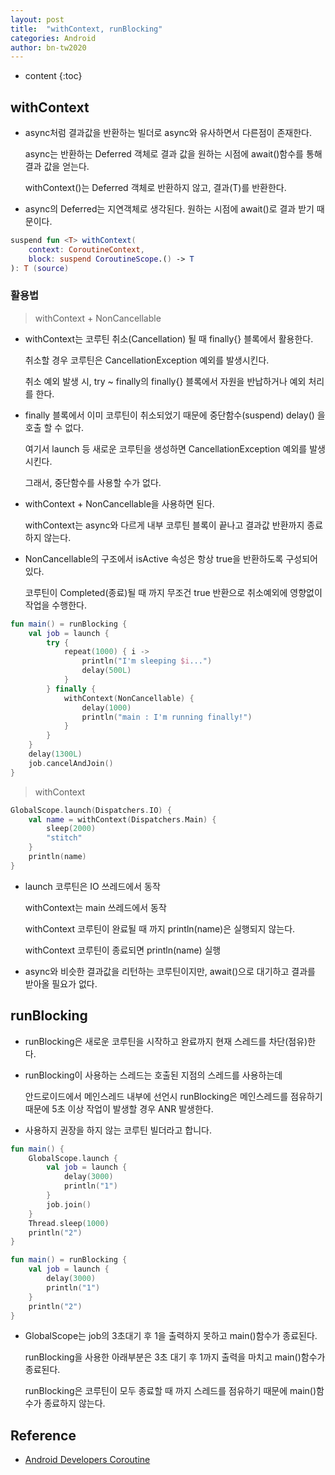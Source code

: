 ```yaml
---
layout: post 
title:  "withContext, runBlocking"
categories: Android 
author: bn-tw2020
---
```

* content {:toc}

## withContext

- async처럼 결과값을 반환하는 빌더로 async와 유사하면서 다른점이 존재한다.

  async는 반환하는 Deferred<T> 객체로 결과 값을 원하는 시점에 await()함수를 통해 결과 값을 얻는다.

  withContext()는 Deferred<T> 객체로 반환하지 않고, 결과(T)를 반환한다.

- async의 Deferred<T>는 지연객체로 생각된다. 원하는 시점에 await()로 결과 받기 때문이다.

```kotlin
suspend fun <T> withContext(
    context: CoroutineContext,
    block: suspend CoroutineScope.() -> T
): T (source)
```





### 활용법

> withContext + NonCancellable

- withContext는 코루틴 취소(Cancellation) 될 때 finally{} 블록에서 활용한다.

  취소할 경우 코루틴은 CancellationException 예외를 발생시킨다.

  취소 예외 발생 시, try ~ finally의 finally{} 블록에서 자원을 반납하거나 예외 처리를 한다.

- finally 블록에서 이미 코루틴이 취소되었기 때문에 중단함수(suspend) delay() 을 호출 할 수 없다.

  여기서 launch 등 새로운 코루틴을 생성하면 CancellationException 예외를 발생시킨다.

  그래서, 중단함수를 사용할 수가 없다.

- withContext + NonCancellable을 사용하면 된다.

  withContext는 async와 다르게 내부 코루틴 블록이 끝나고 결과값 반환까지 종료하지 않는다.

- NonCancellable의 구조에서 isActive 속성은 항상 true을 반환하도록 구성되어 있다.

  코루틴이 Completed(종료)될 때 까지 무조건 true 반환으로 취소예외에 영향없이 작업을 수행한다.

```kotlin
fun main() = runBlocking {
    val job = launch {
        try {
            repeat(1000) { i ->
                println("I'm sleeping $i...")
                delay(500L)
            }
        } finally {
            withContext(NonCancellable) {
                delay(1000)
                println("main : I'm running finally!")
            }
        }
    }
    delay(1300L)
    job.cancelAndJoin()
}
```

> withContext

```kotlin
GlobalScope.launch(Dispatchers.IO) {
    val name = withContext(Dispatchers.Main) {
        sleep(2000)
        "stitch"
    }
    println(name)
}
```

- launch 코루틴은 IO 쓰레드에서 동작

  withContext는 main 쓰레드에서 동작

  withContext 코루틴이 완료될 때 까지 println(name)은 실행되지 않는다.

  withContext 코루틴이 종료되면 println(name) 실행

- async와 비슷한 결과값을 리턴하는 코루틴이지만, await()으로 대기하고 결과를 받아올 필요가 없다.

## runBlocking

- runBlocking은 새로운 코루틴을 시작하고 완료까지 현재 스레드를 차단(점유)한다.

- runBlocking이 사용하는 스레드는 호출된 지점의 스레드를 사용하는데

  안드로이드에서 메인스레드 내부에 선언시 runBlocking은 메인스레드를 점유하기 때문에 5초 이상 작업이 발생할 경우 ANR 발생한다.

- 사용하지 권장을 하지 않는 코루틴 빌더라고 합니다.

```kotlin
fun main() {
    GlobalScope.launch {
        val job = launch {
            delay(3000)
            println("1")
        }
        job.join()
    }
    Thread.sleep(1000)
    println("2")
}

fun main() = runBlocking {
    val job = launch {
        delay(3000)
        println("1")
    }
    println("2")
}
```

- GlobalScope는 job의 3초대기 후 1을 출력하지 못하고 main()함수가 종료된다.

  runBlocking을 사용한 아래부분은 3초 대기 후 1까지 출력을 마치고 main()함수가 종료된다.

  runBlocking은 코루틴이 모두 종료할 때 까지 스레드를 점유하기 때문에 main()함수가 종료하지 않는다.

## Reference

- [Android Developers Coroutine](https://developer.android.com/kotlin/coroutines?hl=ko)
